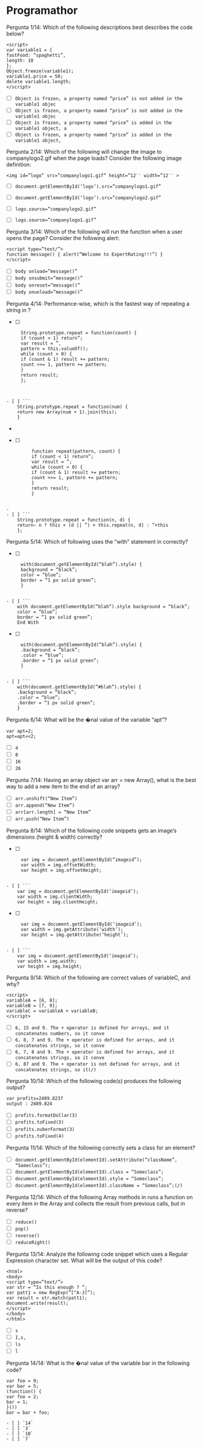 # Programathor

Pergunta 1/14:
Which of the following descriptions best describes
the code below?
```
<script>
var variable1 = {
fastFood: “spaghetti”,
length: 10
};
Object.freeze(variable1);
variable1.price = 50;
delete variable1.length;
</script>
```
- [ ] `Object is frozen, a property named “price” is not added in the variable1 objec`
- [ ] `Object is frozen, a property named “price” is not added in the variable1 objec`
- [ ] `Object is frozen, a property named “price” is added in the variable1 object, a`
- [ ] `Object is frozen, a property named “price” is added in the variable1 object,`

Pergunta 2/14:
Which of the following will change the image to
companylogo2.gif when the page loads?
Consider the following image definition:
```
<img id=”logo” src=”companylogo1.gif” height=”12′′ width=”12′′ >
```

- [ ] `document.getElementById(‘logo’).src=”companylogo1.gif”`
- [ ] `document.getElementById(‘logo’).src=”companylogo2.gif”`
- [ ] `logo.source=”companylogo2.gif”`
- [ ] `logo.source=”companylogo1.gif”`


Pergunta 3/14:
Which of the following will run the function when a user opens the page?
Consider the following  alert:
```
<script type=”text/”>
function message() { alert(“Welcome to ExpertRating!!!”) }
</script>
```

- [ ] `body onload=”message()”`
- [ ] `body onsubmit=”message()”`
- [ ] `body onreset=”message()”`
- [ ] `body onunload=”message()”`

Pergunta 4/14:
Performance-wise, which is the fastest way of repeating a string in ?


- [ ] ```
    String.prototype.repeat = function(count) {
    if (count < 1) return”;
    var result = ”,
    pattern = this.valueOf();
    while (count > 0) {
    if (count & 1) result += pattern;
    count >>= 1, pattern += pattern;
    }
    return result;
    };
```


- [ ] ```
    String.prototype.repeat = function(num) {
    return new Array(num + 1).join(this);
    }
   ```

- 
- [ ] ```
        function repeat(pattern, count) {
        if (count < 1) return”;
        var result = ”;
        while (count > 0) {
        if (count & 1) result += pattern;
        count >>= 1, pattern += pattern;
        }
        return result;
        }
```

- 
- [ ] ```
    String.prototype.repeat = function(n, d) {
    return– n ? this + (d || ”) + this.repeat(n, d) : ”+this
    };
```

Pergunta 5/14:
Which of following uses the “with” statement in  correctly?

- [ ] ```
    with(document.getElementById(“blah”).style) {
    background = “black”;
    color = “blue”;
    border = “1 px solid green”;
    }
```

- [ ] ```
    with document.getElementById(“blah”).style background = “black”;
    color = “blue”;
    border = “1 px solid green”;
    End With
```

- [ ] ```
    with(document.getElementById(“blah”).style) {
    .background = “black”;
    .color = “blue”;
    .border = “1 px solid green”;
    }
```

- [ ] ```
    with(document.getElementById(“#blah”).style) {
    .background = “black”;
    .color = “blue”;
    .border = “1 px solid green”;
    }
```

Pergunta 6/14:
What will be the �nal value of the variable “apt”?
```
var apt=2;
apt=apt<<2;
```

- [ ] `4`
- [ ] `8`
- [ ] `16`
- [ ] `26`

Pergunta 7/14:
Having an array object var arr = new Array(), what
is the best way to add a new item to the end of an
array?
- [ ] `arr.unshift(“New Item”)`
- [ ] `arr.append(“New Item”)`
- [ ] `arr[arr.length] = “New Item”`
- [ ] `arr.push(“New Item”)`

Pergunta 8/14:
Which of the following code snippets gets an
image’s dimensions (height & width) correctly?


- [ ] ```
    var img = document.getElementById(“imageid”);
    var width = img.offsetWidth;
    var height = img.offsetHeight;
```

- [ ] ```
    var img = document.getElementById(‘imageid’);
    var width = img.clientWidth;
    var height = img.clientHeight;
```

- [ ] ```
    var img = document.getElementById(‘imageid’);
    var width = img.getAttribute(‘width’);
    var height = img.getAttribute(‘height’);
```
 
- [ ] ```
    var img = document.getElementById(‘imageid’);
    var width = img.width;
    var height = img.height;
```

Pergunta 9/14:
Which of the following are correct values of
variableC, and why?
```
<script>
variableA = [6, 8];
variableB = [7, 9];
variableC = variableA + variableB;
</script>
```

- [ ] `6, 15 and 9. The + operator is defined for arrays, and it concatenates numbers, so it conve`
- [ ] `6, 8, 7 and 9. The + operator is defined for arrays, and it concatenates strings, so it conve`
- [ ] `6, 7, 8 and 9. The + operator is defined for arrays, and it concatenates strings, so it conve`
- [ ] `6, 87 and 9. The + operator is not defined for arrays, and it concatenates strings, so it(/)`

Pergunta 10/14:
Which of the following code(s) produces the
following output?
```
var profits=2489.8237
output : 2489.824
```

- [ ] `profits.formatDollar(3)`
- [ ] `profits.toFixed(3)`
- [ ] `profits.nuberFormat(3)`
- [ ] `profits.toFixed(4)`

Pergunta 11/14:
Which of the following correctly sets a class for an element?

- [ ] `document.getElementById(elementId).setAttribute(“className”, “Someclass”);`
- [ ] `document.getElementById(elementId).class = “Someclass”;`
- [ ] `document.getElementById(elementId).style = “Someclass”;`
- [ ] `document.getElementById(elementId).className = “Someclass”;(/)`

Pergunta 12/14:
Which of the following Array methods in  runs a function on every item in the Array and collects the result from previous calls, but in reverse?
- [ ] `reduce()`
- [ ] `pop()`
- [ ] `reverse()`
- [ ] `reduceRight()`

Pergunta 13/14:
Analyze the following code snippet which uses a
 Regular Expression character set. What
will be the output of this code?
```
<html>
<body>
<script type=”text/”>
var str = “Is this enough ? ”;
var patt1 = new RegExp(“[^A-J]”);
var result = str.match(patt1);
document.write(result);
</script>
</body>
</html>
```
- [ ] `s`
- [ ] `I,s,`
- [ ] `ls`
- [ ] `l`

Pergunta 14/14:
What is the �nal value of the variable bar in the
following code?
```
var foo = 9;
var bar = 5;
(function() {
var foo = 2;
bar = 1;
}())
bar = bar + foo;

- [ ] `14`
- [ ] `3`
- [ ] `10`
- [ ] `7`
